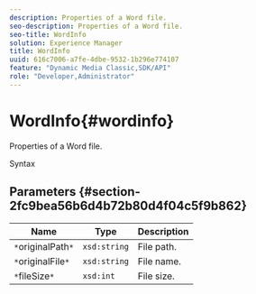 ```yaml
---
description: Properties of a Word file.
seo-description: Properties of a Word file.
seo-title: WordInfo
solution: Experience Manager
title: WordInfo
uuid: 616c7006-a7fe-4dbe-9532-1b296e774107
feature: "Dynamic Media Classic,SDK/API"
role: "Developer,Administrator"
---
```


# WordInfo{#wordinfo}

Properties of a Word file.

 Syntax 

## Parameters {#section-2fc9bea56b6d4b72b80d4f04c5f9b862}

|  Name  | Type  | Description  |
|---|---|---|
|  `*`originalPath`*`  | `xsd:string`  | File path.  |
|  `*`originalFile`*`  | `xsd:string`  | File name.  |
|  `*`fileSize`*`  | `xsd:int`  | File size.  |

